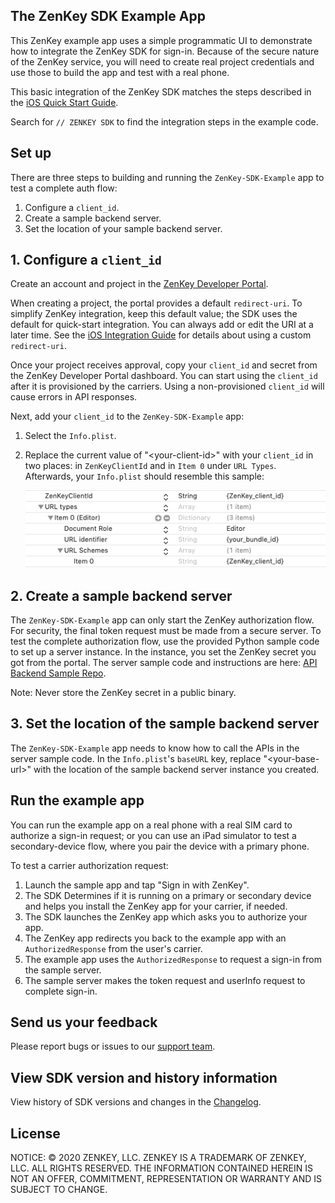 ## The ZenKey SDK Example App

This ZenKey example app uses a simple programmatic UI to demonstrate how to integrate the ZenKey SDK for sign-in. Because of the secure nature of the ZenKey service, you will need to create real project credentials and use those to build the app and test with a real phone.

This basic integration of the ZenKey SDK matches the steps described in the [iOS Quick Start Guide](https://developer.myzenkey.com/ios-quickstart/).

Search for `// ZENKEY SDK` to find the integration steps in the example code.


## Set up

There are three steps to building and running the `ZenKey-SDK-Example` app to test a complete auth flow:

1. Configure a `client_id`.
2. Create a sample backend server.
3. Set the location of your sample backend server.

## 1. Configure a `client_id`

Create an account and project in the [ZenKey Developer Portal](https://portal.myzenkey.com).

When creating a project, the portal provides a default `redirect-uri`. To simplify ZenKey integration, keep this default value; the SDK uses the default for quick-start integration. You can always add or edit the URI at a later time. See the [iOS Integration Guide](https://developer.myzenkey.com/ios/) for details about using a custom `redirect-uri`.

Once your project receives approval, copy your `client_id` and secret from the ZenKey Developer Portal dashboard. You can start using the `client_id` after it is provisioned by the carriers. Using a non-provisioned `client_id` will cause errors in API responses.

Next, add your `client_id` to the `ZenKey-SDK-Example` app:
1. Select the `Info.plist`.
2. Replace the current value of "\<your-client-id\>" with your `client_id` in two places: in `ZenKeyClientId` and in `Item 0` under `URL Types`.
Afterwards, your `Info.plist` should resemble this sample:

   ![Example Info.plist](./images/Configure_Client_ID.png)

## 2. Create a sample backend server

The `ZenKey-SDK-Example` app can only start the ZenKey authorization flow. For security, the final token request must be made from a secure server. To test the complete authorization flow, use the provided Python sample code to set up a server instance. In the instance, you set the ZenKey secret you got from the portal. The server sample code and instructions are here:
[API Backend Sample Repo](https://github.com/MyZenKey/sp-sdk-provider-integration-web/tree/master/Examples/APIBackend).

Note: Never store the ZenKey secret in a public binary.

## 3. Set the location of the sample backend server

The `ZenKey-SDK-Example` app needs to know how to call the APIs in the server sample code. In the `Info.plist`'s `baseURL` key, replace "\<your-base-url\>" with the location of the sample backend server instance you created.

## Run the example app

You can run the example app on a real phone with a real SIM card to authorize a sign-in request; or you can use an iPad simulator to test a secondary-device flow, where you pair the device with a primary phone.

To test a carrier authorization request:
1. Launch the sample app and tap "Sign in with ZenKey".
2. The SDK Determines if it is running on a primary or secondary device and helps you install the ZenKey app for your carrier, if needed.
3. The SDK launches the ZenKey app which asks you to authorize your app.
4. The ZenKey app redirects you back to the example app with an `AuthorizedResponse` from the user's carrier.
5. The example app uses the `AuthorizedResponse` to request a sign-in from the sample server.
6. The sample server makes the token request and userInfo request to complete sign-in.

## Send us your feedback

Please report bugs or issues to our [support team](mailto:techsupport@myzenkey.com).

## View SDK version and history information

View history of SDK versions and changes in the [Changelog](../../CHANGELOG.md).

## License

NOTICE: © 2020 ZENKEY, LLC. ZENKEY IS A TRADEMARK OF ZENKEY, LLC. ALL RIGHTS RESERVED. THE INFORMATION CONTAINED HEREIN IS NOT AN OFFER, COMMITMENT, REPRESENTATION OR WARRANTY AND IS SUBJECT TO CHANGE.

